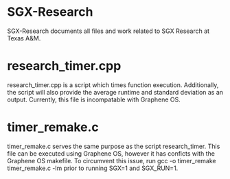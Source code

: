 # SGX-Research
SGX-Research documents all files and work related to SGX Research at Texas A&M. 

# research_timer.cpp
research_timer.cpp is a script which times function execution. Additionally, the 
script will also provide the average runtime and standard deviation as an output.
Currently, this file is incompatable with Graphene OS.  

# timer_remake.c
timer_remake.c serves the same purpose as the script research_timer. This file
can be executed using Graphene OS, however it has conficts with the Graphene OS makefile.
To circumvent this issue, run gcc -o timer_remake timer_remake.c -lm prior to running SGX=1 and SGX_RUN=1.
